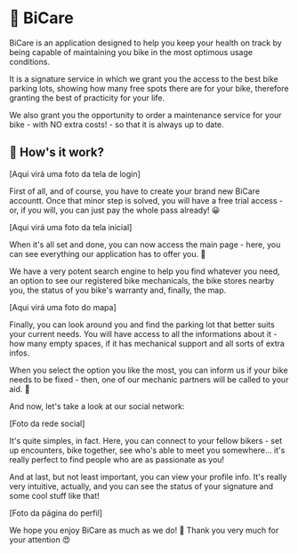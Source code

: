 # 🚴 BiCare

BiCare is an application designed to help you keep your health on track by being capable of maintaining
you bike in the most optimous usage conditions.

It is a signature service in which we grant you the access to the best bike parking lots, showing how
many free spots there are for your bike, therefore granting the best of practicity for your life. 

We also grant you the opportunity to order a maintenance service for your bike - with NO extra costs! -
so that it is always up to date.

## 🤔 How's it work?

[Aqui virá uma foto da tela de login]

First of all, and of course, you have to create your brand new BiCare accountt. Once that minor step
is solved, you will have a free trial access - or, if you will, you can just pay the whole pass already! 😀

[Aqui virá uma foto da tela inicial] 

When it's all set and done, you can now access the main page - here, you can see everything our application
has to offer you. 🥰

We have a very potent search engine to help you find whatever you need, an option to see our registered
bike mechanicals, the bike stores nearby you, the status of you bike's warranty and, finally, the map.

[Aqui virá uma foto do mapa]

Finally, you can look around you and find the parking lot that better suits your current needs. You will have
access to all the informations about it - how many empty spaces, if it has mechanical support and all sorts
of extra infos.

When you select the option you like the most, you can inform us if your bike needs to be fixed - then, one of
our mechanic partners will be called to your aid. 👷

And now, let's take a look at our social network:

[Foto da rede social]

It's quite simples, in fact. Here, you can connect to your fellow bikers - set up encounters, bike together,
see who's able to meet you somewhere... it's really perfect to find people who are as passionate as you!

And at last, but not least important, you can view your profile info. It's really very intuitive, actually,
and you can see the status of your signature and some cool stuff like that!

[Foto da página do perfil]

We hope you enjoy BiCare as much as we do! 🤩 Thank you very much for your attention 😍